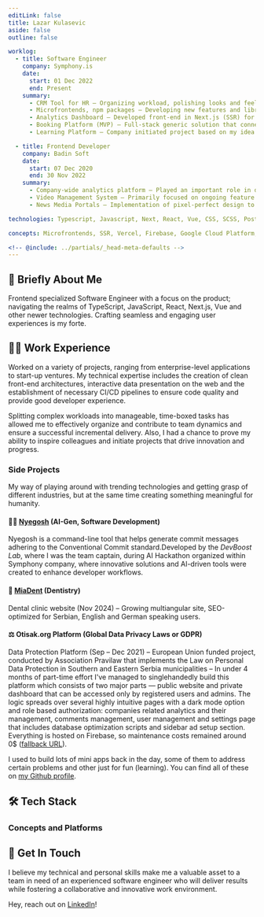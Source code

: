 ```yaml
---
editLink: false
title: Lazar Kulasevic
aside: false
outline: false

worklog:
  - title: Software Engineer
    company: Symphony.is
    date:
      start: 01 Dec 2022
      end: Present
    summary:
      - CRM Tool for HR – Organizing workload, polishing looks and feels before the rollout.
      - Microfrontends, npm packages – Developing new features and libraries for an enterprise, while taking care of numerous metrics under scrum principles.
      - Analytics Dashboard – Developed front-end in Next.js (SSR) for a dashboard with lots of charts, graphs and filters; interaction-heavy features such as calendar widget with date-range selection, dynamic navigation menu.
      - Booking Platform (MVP) – Full-stack generic solution that connects providers with consumers based on their level of competence.
      - Learning Platform – Company initiated project based on my idea of an in-house cost-free VOD platform for enhanced knowledge-sharing through serving video content and presentations using Google Cloud Platform services as a backend. I took advantage of a fresh start to establish the processes of trunk-based development and kanban. Developed CI/CD pipelines and generously contributed to the project architecture and test coverage.

  - title: Frontend Developer
    company: Badin Soft
    date:
      start: 07 Dec 2020
      end: 30 Nov 2022
    summary:
      - Company-wide analytics platform – Played an important role in developing a live user interaction monitoring platform, where I worked on both the feature development and CI/CD pipeline using Jenkins with Slack notifications. Actively participated in agile meetings, defined user stories and effectively prioritized tasks to ensure efficient delivery.
      - Video Management System – Primarily focused on ongoing feature development, improvements and bug fixes while consistently proposing new technical and product features and offering effective design solutions for new requirements. Other responsibilities included the guarantee of code quality by following the already established CI/CD process.
      - News Media Portals – Implementation of pixel-perfect design to four lookalike media portals.

technologies: Typescript, Javascript, Next, React, Vue, CSS, SCSS, PostCSS, HTML, Vite, Webpack, npm, pnpm, Node, Express, Vitest, Jest, Cypress, VitePress, Zod, Redux, Jotai, Github Actions, Jenkins, Docker, PostgreSQL, Cloud Firestore

concepts: Microfrontends, SSR, Vercel, Firebase, Google Cloud Platform, Google API, SonarQube, Azure Application Insights, GitFlow, Trunk-based Development, CI/CD, Feature Flags, Kanban, Scrum

<!-- @include: ../partials/_head-meta-defaults -->
---
```


<style>
.vp-doc h2 {
  border-top: none;
  padding-top: 0;
  margin-top: 24px;
}
.vp-doc h2 .header-anchor {
  top: 0;
}
</style>
<script setup>
import Timeline from '../.vitepress/components/Timeline.vue'
import TagGroup from '../.vitepress/components/TagGroup.vue'
</script>

## :wave: Briefly About Me

Frontend specialized Software Engineer with a focus on the product; navigating the realms of TypeScript, JavaScript, React, Next.js, Vue and other newer technologies. Crafting seamless and engaging user experiences is my forte.

## :man_technologist: Work Experience

Worked on a variety of projects, ranging from enterprise-level applications to start-up ventures. My technical expertise includes the creation of clean front-end architectures, interactive data presentation on the web and the establishment of necessary CI/CD pipelines to ensure code quality and provide good developer experience.

Splitting complex workloads into manageable, time-boxed tasks has allowed me to effectively organize and contribute to team dynamics and ensure a successful incremental delivery. Also, I had a chance to prove my ability to inspire colleagues and initiate projects that drive innovation and progress.

<Timeline />

### Side Projects

My way of playing around with trending technologies and getting grasp of different industries, but at the same time creating something meaningful for humanity.

#### :technologist: [Nyegosh](https://www.npmjs.com/package/nyegosh) (AI-Gen, Software Development)

Nyegosh is a command-line tool that helps generate commit messages adhering to the Conventional Commit standard.Developed by the _DevBoost Lab_, where I was the team captain, during AI Hackathon organized within Symphony company, where innovative solutions and AI-driven tools were created to enhance developer workflows.

#### :tooth: [MiaDent](https://miadent.rs/en) (Dentistry)

Dental clinic website (Nov 2024) – Growing multiangular site, SEO-optimized for Serbian, English and German speaking users.

#### :balance_scale: Otisak.org Platform (Global Data Privacy Laws or GDPR)

Data Protection Platform (Sep – Dec 2021) – European Union funded project, conducted by Association Pravilaw that implements the Law on Personal Data Protection in Southern and Eastern Serbia municipalities – In under 4 months of part-time effort I've managed to singlehandedly build this platform which consists of two major parts — public website and private dashboard that can be accessed only by registered users and admins. The logic spreads over several highly intuitive pages with a dark mode option and role based authorization: companies related analytics and their management, comments management, user management and settings page that includes database optimization scripts and sidebar ad setup section. Everything is hosted on Firebase, so maintenance costs remained around 0$ ([fallback URL](https://otisak-pravilaw.web.app/)).

I used to build lots of mini apps back in the day, some of them to address certain problems and other just for fun (learning). You can find all of these on [my Github profile](https://github.com/lazarkulasevic).

## :hammer_and_wrench: Tech Stack

<TagGroup frontmatterKey="technologies" />

### Concepts and Platforms

<TagGroup frontmatterKey="concepts" />

## :call_me_hand: Get In Touch

I believe my technical and personal skills make me a valuable asset to a team in need of an experienced software engineer who will deliver results while fostering a collaborative and innovative work environment.

Hey, reach out on [LinkedIn](https://www.linkedin.com/in/lazarkulasevic/)!

